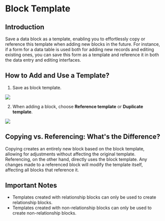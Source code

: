 # Block Template

<PluginInfo name="ui-schema-storage"></PluginInfo>

## Introduction

Save a data block as a template, enabling you to effortlessly copy or reference this template when adding new blocks in the future. For instance, if a form for a data table is used both for adding new records and editing existing ones, you can save this form as a template and reference it in both the data entry and editing interfaces.

## How to Add and Use a Template?

1. Save as block template.

![](https://static-docs.nocobase.com/b7718cea8784587d53524ade3c5b0a82.png)

2. When adding a block, choose **Reference template** or **Duplicate template**.

![](https://static-docs.nocobase.com/135df7344e0f3080199e4bb1071c2fa6.png)

## Copying vs. Referencing: What's the Difference?

Copying creates an entirely new block based on the block template, allowing for adjustments without affecting the original template. Referencing, on the other hand, directly uses the block template. Any changes made to a referenced block will modify the template itself, affecting all blocks that reference it.

## Important Notes

- Templates created with relationship blocks can only be used to create relationship blocks.
- Templates created with non-relationship blocks can only be used to create non-relationship blocks.
